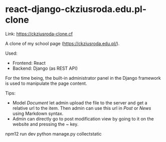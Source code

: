 # react-django-ckziusroda.edu.pl-clone

Link: https://ckziusroda-clone.cf

A clone of my school page (https://ckziusroda.edu.pl/).

Used:
- Frontend: React
- Backend: Django (as REST API)
  
For the time being, the built-in administrator panel in the Django framework is used to manipulate the page content.

Tips:
- Model *Document* let admin upload the file to the server and get a relative url to the item. Then admin can use this url in *Post* or *News* using Markdown syntax.
- Admin can directly go to post modification view by going to it on the website and pressing the *~* key.


npm12 run dev
python manage.py collectstatic
